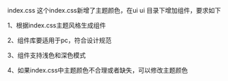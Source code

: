 index.css 这个index.css新增了主题颜色，在ui ui 目录下增加组件，要求如下

1、根据index.css主题风格生成组件

2、组件库要适用于pc，符合设计规范

3、组件支持浅色和深色模式

4、如果index.css中主题颜色不合理或者缺失，可以修改主题颜色